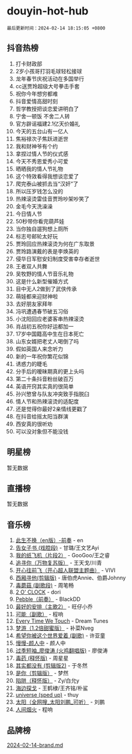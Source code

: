 # douyin-hot-hub

`最后更新时间：2024-02-14 18:15:05 +0800`

## 抖音热榜

1. 打卡财政部
1. 2岁小孩哥打羽毛球轻松接球
1. 龙年春节庆祝活动在多国举行
1. cc送贾玲超级大号拳击手套
1. 祝你今年想穷都难
1. 抖音爱情高甜时刻
1. 哲学教授把谈恋爱讲明白了
1. 宁舍一顿饭 不舍二人转
1. 官方辟谣福建2.1亿天价婚礼
1. 今天的五台山有一亿人
1. 焦裕禄次子焦跃进逝世
1. 我和财神爷有个约
1. 拿捏过情人节的仪式感
1. 今天不秀恩爱秀小可爱
1. 晒晒我的情人节礼物
1. 这个特效看得我想谈恋爱了
1. 爬完泰山被抓去当“汉奸”了
1. 所以压岁钱怎么没的
1. 热辣滚烫雷佳音贾玲吵架吵笑了
1. 金毛今天洗澡澡
1. 今日情人节
1. 50秒带你看完葫芦娃
1. 当你独自遛狗想上厕所
1. 标志号邮轮太好玩
1. 贾玲回应热辣滚烫为何在广东取景
1. 贾玲路演戴的表是李焕英的
1. 侵华日军慰安妇制度受害幸存者逝世
1. 王者双人共舞
1. 吴牧野的情人节音乐礼物
1. 这是什么新型催婚方式
1. 目中无人2做到了武侠传承
1. 萌娃都来迎财神啦
1. 去好朋友家拜年
1. 冯巩遭遇春节破五习俗
1. 小沈阳回应老婆客串热辣滚烫
1. 肖战初五祝你好运都加一
1. 17岁中国籍高中生在日本死亡
1. 山东女婿把老丈人喝倒了吗
1. 假如英国人来念听力
1. 新的一年祝你繁花似锦
1. 诱惑力的睫毛
1. 分手后的暧昧期真的更上头吗
1. 第二十条抖音粉丝破百万
1. 英语开窍其实真的很简单
1. 孙兴慜曾与队友冲突致手指脱臼
1. 情人节和热辣滚烫的适配度
1. 还是觉得你最好2亲情线更戳了
1. 在抖音给摇太阳当群演
1. 西安真的很听劝
1. 可以没对象但不能没钱

## 明星榜

暂无数据

## 直播榜

暂无数据

## 音乐榜

1. [此生不换（en版）-前奏](https://sf5-hl-cdn-tos.douyinstatic.com/obj/tos-cn-ve-2774/oMDvUGwhKrKYDEqXiMYEwxZqBWIJFA92CiLAO) - en
1. [告女子书 (戏腔段)](https://sf6-cdn-tos.douyinstatic.com/obj/tos-cn-ve-2774/osCCzFxWgstBDi92ZfBB4ht7gQENBmQMAl0eI6) - 甘璐/王文艺Ayi
1. [我的纸飞机（片段2）](https://sf5-hl-cdn-tos.douyinstatic.com/obj/tos-cn-ve-2774/oM2ZrKcg2CD5AeRB2gkeXOFB1IxAGJdZPazYHf) - GooGoo/王之睿
1. [追寻你（万物复苏版）](https://sf5-hl-cdn-tos.douyinstatic.com/obj/tos-cn-ve-2774/oYeAZJsbjIDit9APmBg8u6uDUQnHmoCf3gbo74) - 王天戈/川青
1. [开心往前飞（开心超人联盟主题曲）](https://sf5-hl-cdn-tos.douyinstatic.com/obj/tos-cn-ve-2774/9d8fb7c82cf1421fb93a9fe925275e0a) - VIVI
1. [西厢寻他(剪辑版)](https://sf6-cdn-tos.douyinstatic.com/obj/tos-cn-ve-2774/oUsAVfAQKlRNxEv5qxvIB8o5qmIWUcXbzJKJhw) - 唐伯虎Annie、伯爵Johnny
1. [毒蘑菇 (副歌段)](https://sf5-hl-cdn-tos.douyinstatic.com/obj/tos-cn-ve-2774/ocDEUsfdLjxnlFXtfogBCiQCEqYB7QZgZ8VViM) - 周笔畅
1. [2 O' CLOCK](https://sf5-hl-cdn-tos.douyinstatic.com/obj/tos-cn-ve-2774/oIUBICeqlYQHTigCBOnCMlwBZJkgiBjt1oDfbg) - dori
1. [Pebble（前奏）](https://sf3-cdn-tos.douyinstatic.com/obj/tos-cn-ve-2774/5e6913036e674b34b92df6abd1361f00) - BlackDD
1. [最好的安排（主歌2）](https://sf5-hl-cdn-tos.douyinstatic.com/obj/tos-cn-ve-2774/oMMZX1DuHpMwgoDztBmZswgQnbCeeANZxBHkFY) - 旺仔小乔
1. [可能（副歌）](https://sf3-cdn-tos.douyinstatic.com/obj/tos-cn-ve-2774/cde1731888894259b333569393c2fb51) - 程响
1. [Every Time We Touch](https://sf3-cdn-tos.douyinstatic.com/obj/tos-cn-ve-2774/ogN6lUKQeBBfEVhIOMikG1CcJjugxk1tztZyhP) - Dream Tunes
1. [梦游（1.2倍甜蜜版）](https://sf6-cdn-tos.douyinstatic.com/obj/tos-cn-ve-2774/o4gyAUm8hwufoEABmwVIiQtHsFuGzAEEWtNMzo) - 补菜Nveg
1. [希望你被这个世界爱着 (副歌)](https://sf6-cdn-tos.douyinstatic.com/obj/tos-cn-ve-2774/oUHCmWQfZlE3QQBKBeD8rCFLpJzPgCpImhsxMt) - 许亚童
1. [慢慢-颜人中](https://sf5-hl-cdn-tos.douyinstatic.com/obj/tos-cn-ve-2774/ocjHNfBXdBxQNC8ZGAeoLMFTUgtBg8bkExunDC) - 颜人中
1. [过季短袖_廖俊涛 (火鸡翻唱版)](https://sf6-cdn-tos.douyinstatic.com/obj/tos-cn-ve-2774/ogQVJl0tRBKxQgZji7YClFEBrVDeHpPTWfCZbQ) - 廖俊涛
1. [毒药 (释怀版)](https://sf5-hl-cdn-tos.douyinstatic.com/obj/tos-cn-ve-2774/oYILMEAzspdZBIzy4frJNB8ZHPHWAhiwowd4Ad) - 周星星
1. [其实都没有 (剪辑版2)](https://sf3-cdn-tos.douyinstatic.com/obj/tos-cn-ve-2774/oEBNQenHZtBhxYjGgUDQk0BCHTigQafgFlbQ7k) - 于冬然
1. [是你（剪辑版）](https://sf5-hl-cdn-tos.douyinstatic.com/obj/tos-cn-ve-2774/46019dae783c4c969944217fe1cfafc4) - 梦然
1. [陷阱（释怀版）](https://sf6-cdn-tos.douyinstatic.com/obj/tos-cn-ve-2774/oE8C21LeZrzKLDFfQYgMzx4GAIHageG5IzayY7) - Zy/白允y
1. [海边探戈](https://sf3-cdn-tos.douyinstatic.com/obj/tos-cn-ve-2774/os9gE0VQCGqt6VQkZDyBBYvfSDY0QFe3vVmubn) - 王鹤棣/王齐铭/朴鲨
1. [universe (sped up)](https://sf6-cdn-tos.douyinstatic.com/obj/tos-cn-ve-2774/oIQnurQLDCsdYeegkM4CKuVb23MZBXtX6QB8bv) - thuy
1. [太阳（全网搜_太阳刘鹏_可听）](https://sf3-cdn-tos.douyinstatic.com/obj/tos-cn-ve-2774/ogWbyIQnlBFImVbeDocRdCIYtBHlbJXgfZMvgz) - 刘鹏
1. [人间烟火](https://sf5-hl-cdn-tos.douyinstatic.com/obj/tos-cn-ve-2774/947983139f35446684610238bba8e7a9) - 程响

## 品牌榜

[2024-02-14-brand.md](2024-02-14-brand.md)
